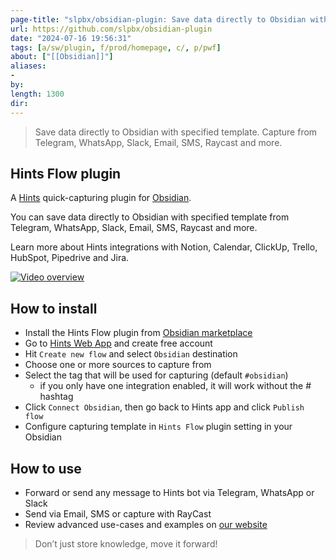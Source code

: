 ```yaml
---
page-title: "slpbx/obsidian-plugin: Save data directly to Obsidian with a specified template. Capture from Telegram, WhatsApp, Slack, Email, SMS, Raycast and more."
url: https://github.com/slpbx/obsidian-plugin
date: "2024-07-16 19:56:31"
tags: [a/sw/plugin, f/prod/homepage, c/, p/pwf]
about: ["[[Obsidian]]"]
aliases: 
- 
by: 
length: 1300
dir: 
---
```


> Save data directly to Obsidian with specified template. Capture from Telegram, WhatsApp, Slack, Email, SMS, Raycast and more.

## Hints Flow plugin

[](https://github.com/slpbx/obsidian-plugin#hints-flow-plugin)

A [Hints](https://productivity-ai.net/) quick-capturing plugin for [Obsidian](https://obsidian.md/plugins?id=hints-plugin).

You can save data directly to Obsidian with specified template from Telegram, WhatsApp, Slack, Email, SMS, Raycast and more.

Learn more about Hints integrations with Notion, Calendar, ClickUp, Trello, HubSpot, Pipedrive and Jira.

[![Video overview](https://github.com/slpbx/obsidian-plugin/raw/master/Hints%E2%80%93Obsidian.gif)](https://github.com/slpbx/obsidian-plugin/blob/master/Hints%E2%80%93Obsidian.gif)[](https://github.com/slpbx/obsidian-plugin/blob/master/Hints%E2%80%93Obsidian.gif)

## How to install

[](https://github.com/slpbx/obsidian-plugin#how-to-install)

-   Install the Hints Flow plugin from [Obsidian marketplace](https://obsidian.md/plugins?id=hints-plugin)
-   Go to [Hints Web App](https://app.productivity-ai.net/) and create free account
-   Hit `Create new flow` and select `Obsidian` destination
-   Choose one or more sources to capture from
-   Select the tag that will be used for capturing (default `#obsidian`)
    -   if you only have one integration enabled, it will work without the # hashtag
-   Click `Connect Obsidian`, then go back to Hints app and click `Publish flow`
-   Configure capturing template in `Hints Flow` plugin setting in your Obsidian

## How to use

[](https://github.com/slpbx/obsidian-plugin#how-to-use)

-   Forward or send any message to Hints bot via Telegram, WhatsApp or Slack
-   Send via Email, SMS or capture with RayCast
-   Review advanced use-cases and examples on [our website](https://productivity-ai.net/solutions-tools/obsidian)

> Don’t just store knowledge, move it forward!